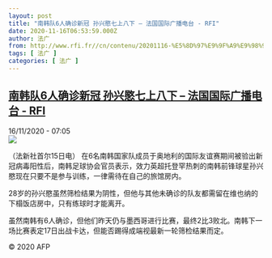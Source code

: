 ```yaml
---
layout: post
title: "南韩队6人确诊新冠 孙兴愍七上八下 – 法国国际广播电台 - RFI"
date: 2020-11-16T06:53:59.000Z
author: 法广
from: http://www.rfi.fr//cn/contenu/20201116-%E5%8D%97%E9%9F%A9%E9%98%9F6%E4%BA%BA%E7%A1%AE%E8%AF%8A%E6%96%B0%E5%86%A0-%E5%AD%99%E5%85%B4%E6%84%8D%E4%B8%83%E4%B8%8A%E5%85%AB%E4%B8%8B
tags: [ 法广 ]
categories: [ 法广 ]
---
```

<!--1605509639000-->
[南韩队6人确诊新冠 孙兴愍七上八下 – 法国国际广播电台 - RFI](http://www.rfi.fr//cn/contenu/20201116-%E5%8D%97%E9%9F%A9%E9%98%9F6%E4%BA%BA%E7%A1%AE%E8%AF%8A%E6%96%B0%E5%86%A0-%E5%AD%99%E5%85%B4%E6%84%8D%E4%B8%83%E4%B8%8A%E5%85%AB%E4%B8%8B)
------

<div>
<div>16/11/2020 - 07:05</div><img src="https://s.rfi.fr/media/display/b1f0c8f4-27d6-11eb-98b8-005056a98db9/w:310/p:16x9/spo0003b.201116140505.jpg"><div class="t-content__body u-clearfix">            <p>（法新社首尔15日电）    在6名南韩国家队成员于奥地利的国际友谊赛期间被验出新冠病毒阳性后，南韩足球协会官员表示，效力英超托登罕热刺的南韩前锋球星孙兴愍现在只要不是参与训练，一律需待在自己的旅馆房内。</p><p>28岁的孙兴愍虽然筛检结果为阴性，但他与其他未确诊的队友都需留在维也纳的下榻饭店房中，只有练球时才能离开。</p><p>虽然南韩有6人确诊，但他们昨天仍与墨西哥进行比赛，最终2比3败北。南韩下一场比赛表定17日出战卡达，但能否踢得成端视最新一轮筛检结果而定。</p>            <p class="t-copyright">© 2020 AFP</p>        </div>
</div>
